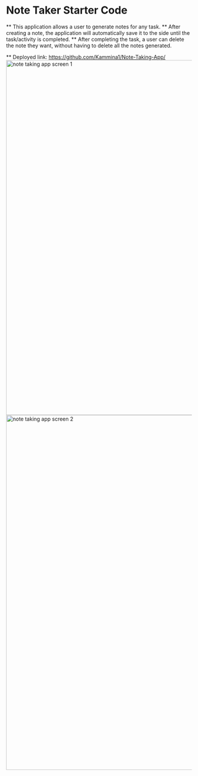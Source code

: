 # Note Taker Starter Code

** This application allows a user to generate notes for any task.
** After creating a note, the application will automatically save it to the side until the task/activity is completed.
** After completing the task, a user can delete the note they want, without having to delete all the notes generated. 

** Deployed link: https://github.com/Kammina1/Note-Taking-App/
<img width="960" alt="note taking app screen 1" src="https://user-images.githubusercontent.com/103234272/186283300-07762b25-afd1-42d7-925c-ac99535c7be3.png">
<img width="960" alt="note taking app screen 2" src="https://user-images.githubusercontent.com/103234272/186283308-06149ded-3b61-4910-a008-3d445a455a8b.png">
